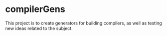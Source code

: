 # compilerGens
This project is to create generators for building compilers, as well as testing new ideas related to the subject.
